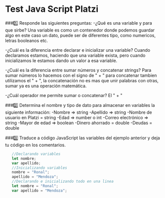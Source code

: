 # Test  Java Script Platzi

###1️⃣ Responde las siguientes preguntas:
-¿Qué es una variable y para que sirbe?
    Una variable es como un contenedor donde podemos guardar algo en este caso un dato, puede ser de diferentes
    tipo, como numericos, letras booleanos etc.

-¿Cuál es la diferencia entre declarar e inicializar una variable?
    Cuando declaramos estamos, haciendo que una variable exista, pero cuando inicializamos le estamos dando un valor a esa variable.

-¿Cuál es la diferencia entre sumar números y concatenar strings?
    Para sumar números lo hacemos con el signo de " + " para concatenar tambien utilizamos el " + ", la concatenación no es mas que unir palabras con otras, sumar ya es una operación matemática.

-¿Cuál operador me permite sumar o concatenar?
    El " + "

###2️⃣ Determina el nombre y tipo de dato para almacenar en variables la siguiente información:
    -Nombre  => string
    -Apellido => string
    -Nombre de usuario en Platzi = string
    -Edad => number o int
    -Correo electrónico => string
    -Mayor de edad => boolean
    -Dinero ahorrado = double
    -Deudas = double

###3️⃣ Traduce a código JavaScript las variables del ejemplo anterior y deja tu código en los comentarios.
 ```jsx
    //Declarando variables
    let nombre;
    var apellido;
    //Inicializando variables
    nombre = "Ronal";
    apellido = "Mendoza";
    //Declarando e inicializando todo en una linea
    let nombre = "Ronal";
    var apellido = "Mendoza";
 ```




